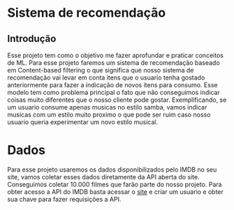 # Sistema de recomendação

## Introdução

Esse projeto tem como o objetivo me fazer aprofundar e praticar conceitos de ML.
Para esse projeto faremos um sistema de recomendação baseado em Content-based filtering o que significa que nosso sistema de recomendação vai levar em conta itens que o usuario tenha gostado anteriormente para fazer a indicação de novos itens para consumo. Esse modelo tem como problema principal o fato que não conseguimos indicar coisas muito diferentes que o nosso cliente pode gostar. Exemplificando, se um usuario consume apenas musicas no estilo samba, vamos indicar musicas com um estilo muito proximo o que pode ser ruim caso nosso usuario queria experimentar um novo estilo musical.

# Dados

Para esse projeto usaremos os dados disponibilizados pelo IMDB no seu site, vamos coletar esses dados diretamente da API aberta do site. Conseguimos coletar 10.000 filmes que farão parte do nosso projeto. Para obter acesso a API do IMDB basta acessar o [site](https://developer.themoviedb.org/reference/intro/getting-started) e criar um usuario e obter sua chave para fazer requisições a API.
